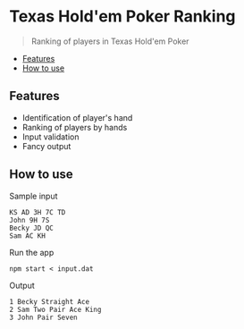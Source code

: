 # Texas Hold'em Poker Ranking

> Ranking of players in Texas Hold'em Poker

- [Features](#features)
- [How to use](#how-to-use)

## Features

- Identification of player's hand
- Ranking of players by hands
- Input validation
- Fancy output

## How to use

Sample input
```
KS AD 3H 7C TD
John 9H 7S
Becky JD QC
Sam AC KH
```

Run the app
```
npm start < input.dat
```

Output
```
1 Becky Straight Ace
2 Sam Two Pair Ace King
3 John Pair Seven
```
